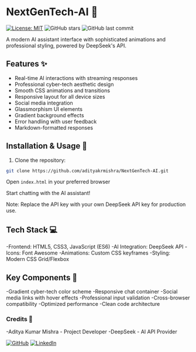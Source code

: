 # NextGenTech-AI 🤖

[![License: MIT](https://img.shields.io/badge/License-MIT-blue.svg)](https://opensource.org/licenses/MIT)
![GitHub stars](https://img.shields.io/github/stars/adityakrmishra/NextGenTech-AI?style=social)
![GitHub last commit](https://img.shields.io/github/last-commit/adityakrmishra/NextGenTech-AI)

A modern AI assistant interface with sophisticated animations and professional styling, powered by DeepSeek's API.


## Features ✨

- Real-time AI interactions with streaming responses
- Professional cyber-tech aesthetic design
- Smooth CSS animations and transitions
- Responsive layout for all device sizes
- Social media integration
- Glassmorphism UI elements
- Gradient background effects
- Error handling with user feedback
- Markdown-formatted responses

## Installation & Usage 🚀

1. Clone the repository:
```bash
git clone https://github.com/adityakrmishra/NextGenTech-AI.git
```
Open ```index.html``` in your preferred browser

Start chatting with the AI assistant!

Note: Replace the API key with your own DeepSeek API key for production use.

## Tech Stack 💻
-Frontend: HTML5, CSS3, JavaScript (ES6)
-AI Integration: DeepSeek API
-Icons: Font Awesome
-Animations: Custom CSS keyframes
-Styling: Modern CSS Grid/Flexbox

## Key Components 🔧
-Gradient cyber-tech color scheme
-Responsive chat container
-Social media links with hover effects
-Professional input validation
-Cross-browser compatibility
-Optimized performance
-Clean code architecture

### Credits 🙏
-Aditya Kumar Mishra - Project Developer
-DeepSeek - AI API Provider

[![GitHub](https://img.shields.io/badge/-GitHub-181717?style=for-the-badge&logo=github&logoColor=white)](https://github.com/adityakrmishra)
[![LinkedIn](https://img.shields.io/badge/-LinkedIn-0077B5?style=for-the-badge&logo=linkedin&logoColor=white)](https://www.linkedin.com/in/aditya-kumarmishra)
